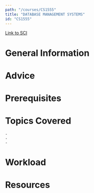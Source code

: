 ```yaml
---
path: "/courses/CS1555"
title: "DATABASE MANAGEMENT SYSTEMS"
id: "CS1555"
---
```

[Link to SCI]("http://courses.sci.pitt.edu/courses/courses/view/CS-1555")

# General Information

# Advice


# Prerequisites
<!-- PREREQ_REPLACEMENT (Do not remove) -->

<!-- END PREREQ_REPLACEMENT (Do not remove) -->
# Topics Covered
	- 
	-
	-
# Workload

<!-- TESTIMONIALS
# Testimonials
This gets replaced with Gatsby, its
data comes from Google Sheets for easier
editing!
-->

# Resources
